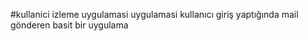 #kullanici izleme uygulamasi uygulamasi
kullanıcı giriş yaptığında mail gönderen basit bir uygulama
